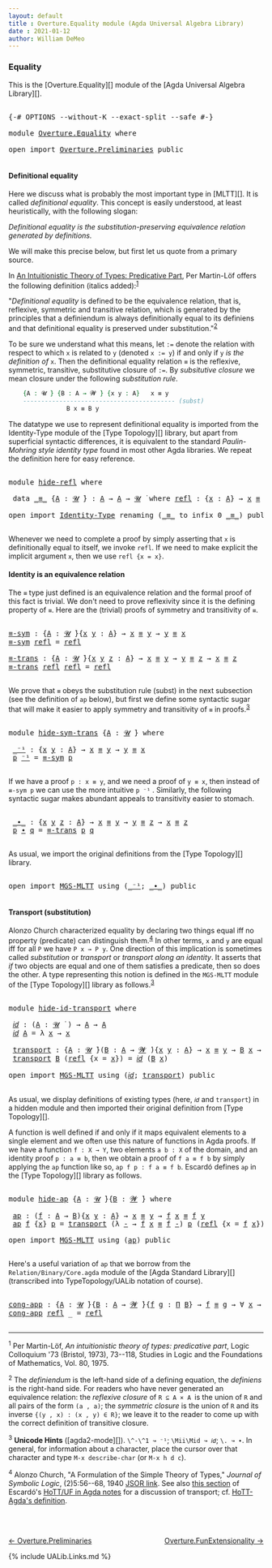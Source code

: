 ```yaml
---
layout: default
title : Overture.Equality module (Agda Universal Algebra Library)
date : 2021-01-12
author: William DeMeo
---
```


### <a id="equality">Equality</a>

This is the [Overture.Equality][] module of the [Agda Universal Algebra Library][].

<pre class="Agda">

<a id="266" class="Symbol">{-#</a> <a id="270" class="Keyword">OPTIONS</a> <a id="278" class="Pragma">--without-K</a> <a id="290" class="Pragma">--exact-split</a> <a id="304" class="Pragma">--safe</a> <a id="311" class="Symbol">#-}</a>

<a id="316" class="Keyword">module</a> <a id="323" href="Overture.Equality.html" class="Module">Overture.Equality</a> <a id="341" class="Keyword">where</a>

<a id="348" class="Keyword">open</a> <a id="353" class="Keyword">import</a> <a id="360" href="Overture.Preliminaries.html" class="Module">Overture.Preliminaries</a> <a id="383" class="Keyword">public</a>

</pre>

#### <a id="definitional-equality">Definitional equality</a>

Here we discuss what is probably the most important type in [MLTT][]. It is called *definitional equality*. This concept is easily understood, at least heuristically, with the following slogan:

*Definitional equality is the substitution-preserving equivalence relation generated by definitions.*

We will make this precise below, but first let us quote from a primary source.

In [An Intuitionistic Theory of Types: Predicative Part](https://www.sciencedirect.com/science/article/pii/S0049237X08719451), Per Martin-Löf offers the following definition (italics added):<sup>[1](Overture.Equality.html#fn1)</sup>

"*Definitional equality* is defined to be the equivalence relation, that is, reflexive, symmetric and transitive relation, which is generated by the principles that a definiendum is always definitionally equal to its definiens and that definitional equality is preserved under substitution."<sup>[2](Overture.Equality.html#fn2)

To be sure we understand what this means, let `:=` denote the relation with respect to which `x` is related to `y` (denoted `x := y`) if and only if `y` *is the definition of* `x`.  Then the definitional equality relation `≡` is the reflexive, symmetric, transitive, substitutive closure of `:=`. By *subsitutive closure* we mean closure under the following *substitution rule*.


```agda
    {A : 𝓤 ̇} {B : A → 𝓦 ̇} {x y : A}   x ≡ y
    ------------------------------------------ (subst)
                B x ≡ B y
```

The datatype we use to represent definitional equality is imported from the Identity-Type module of the [Type Topology][] library, but apart from superficial syntactic differences, it is equivalent to the standard *Paulin-Mohring style identity type* found in most other Agda libraries.  We repeat the definition here for easy reference.

<pre class="Agda">

<a id="2280" class="Keyword">module</a> <a id="hide-refl"></a><a id="2287" href="Overture.Equality.html#2287" class="Module">hide-refl</a> <a id="2297" class="Keyword">where</a>

 <a id="2305" class="Keyword">data</a> <a id="hide-refl._≡_"></a><a id="2310" href="Overture.Equality.html#2310" class="Datatype Operator">_≡_</a> <a id="2314" class="Symbol">{</a><a id="2315" href="Overture.Equality.html#2315" class="Bound">A</a> <a id="2317" class="Symbol">:</a> <a id="2319" href="Universes.html#260" class="Generalizable">𝓤</a> <a id="2321" href="Universes.html#403" class="Function Operator">̇</a><a id="2322" class="Symbol">}</a> <a id="2324" class="Symbol">:</a> <a id="2326" href="Overture.Equality.html#2315" class="Bound">A</a> <a id="2328" class="Symbol">→</a> <a id="2330" href="Overture.Equality.html#2315" class="Bound">A</a> <a id="2332" class="Symbol">→</a> <a id="2334" href="Overture.Equality.html#2319" class="Bound">𝓤</a> <a id="2336" href="Universes.html#403" class="Function Operator">̇</a> <a id="2338" class="Keyword">where</a> <a id="hide-refl._≡_.refl"></a><a id="2344" href="Overture.Equality.html#2344" class="InductiveConstructor">refl</a> <a id="2349" class="Symbol">:</a> <a id="2351" class="Symbol">{</a><a id="2352" href="Overture.Equality.html#2352" class="Bound">x</a> <a id="2354" class="Symbol">:</a> <a id="2356" href="Overture.Equality.html#2315" class="Bound">A</a><a id="2357" class="Symbol">}</a> <a id="2359" class="Symbol">→</a> <a id="2361" href="Overture.Equality.html#2352" class="Bound">x</a> <a id="2363" href="Overture.Equality.html#2310" class="Datatype Operator">≡</a> <a id="2365" href="Overture.Equality.html#2352" class="Bound">x</a>

<a id="2368" class="Keyword">open</a> <a id="2373" class="Keyword">import</a> <a id="2380" href="Identity-Type.html" class="Module">Identity-Type</a> <a id="2394" class="Keyword">renaming</a> <a id="2403" class="Symbol">(</a><a id="2404" href="Identity-Type.html#121" class="Datatype Operator">_≡_</a> <a id="2408" class="Symbol">to</a> <a id="2411" class="Keyword">infix</a> <a id="2417" class="Number">0</a> <a id="_≡_"></a><a id="2419" href="Overture.Equality.html#2419" class="Datatype Operator">_≡_</a><a id="2422" class="Symbol">)</a> <a id="2424" class="Keyword">public</a>

</pre>

Whenever we need to complete a proof by simply asserting that `x` is definitionally equal to itself, we invoke `refl`.  If we need to make explicit the implicit argument `x`, then we use `refl {x = x}`.



#### <a id="identity-is-an-equivalence-relation">Identity is an equivalence relation</a>

The `≡` type just defined is an equivalence relation and the formal proof of this fact is trivial. We don't need to prove reflexivity since it is the defining property of `≡`.  Here are the (trivial) proofs of symmetry and transitivity of `≡`.

<pre class="Agda">

<a id="≡-sym"></a><a id="2999" href="Overture.Equality.html#2999" class="Function">≡-sym</a> <a id="3005" class="Symbol">:</a> <a id="3007" class="Symbol">{</a><a id="3008" href="Overture.Equality.html#3008" class="Bound">A</a> <a id="3010" class="Symbol">:</a> <a id="3012" href="Universes.html#260" class="Generalizable">𝓤</a> <a id="3014" href="Universes.html#403" class="Function Operator">̇</a><a id="3015" class="Symbol">}{</a><a id="3017" href="Overture.Equality.html#3017" class="Bound">x</a> <a id="3019" href="Overture.Equality.html#3019" class="Bound">y</a> <a id="3021" class="Symbol">:</a> <a id="3023" href="Overture.Equality.html#3008" class="Bound">A</a><a id="3024" class="Symbol">}</a> <a id="3026" class="Symbol">→</a> <a id="3028" href="Overture.Equality.html#3017" class="Bound">x</a> <a id="3030" href="Overture.Equality.html#2419" class="Datatype Operator">≡</a> <a id="3032" href="Overture.Equality.html#3019" class="Bound">y</a> <a id="3034" class="Symbol">→</a> <a id="3036" href="Overture.Equality.html#3019" class="Bound">y</a> <a id="3038" href="Overture.Equality.html#2419" class="Datatype Operator">≡</a> <a id="3040" href="Overture.Equality.html#3017" class="Bound">x</a>
<a id="3042" href="Overture.Equality.html#2999" class="Function">≡-sym</a> <a id="3048" href="Identity-Type.html#162" class="InductiveConstructor">refl</a> <a id="3053" class="Symbol">=</a> <a id="3055" href="Identity-Type.html#162" class="InductiveConstructor">refl</a>

<a id="≡-trans"></a><a id="3061" href="Overture.Equality.html#3061" class="Function">≡-trans</a> <a id="3069" class="Symbol">:</a> <a id="3071" class="Symbol">{</a><a id="3072" href="Overture.Equality.html#3072" class="Bound">A</a> <a id="3074" class="Symbol">:</a> <a id="3076" href="Universes.html#260" class="Generalizable">𝓤</a> <a id="3078" href="Universes.html#403" class="Function Operator">̇</a><a id="3079" class="Symbol">}{</a><a id="3081" href="Overture.Equality.html#3081" class="Bound">x</a> <a id="3083" href="Overture.Equality.html#3083" class="Bound">y</a> <a id="3085" href="Overture.Equality.html#3085" class="Bound">z</a> <a id="3087" class="Symbol">:</a> <a id="3089" href="Overture.Equality.html#3072" class="Bound">A</a><a id="3090" class="Symbol">}</a> <a id="3092" class="Symbol">→</a> <a id="3094" href="Overture.Equality.html#3081" class="Bound">x</a> <a id="3096" href="Overture.Equality.html#2419" class="Datatype Operator">≡</a> <a id="3098" href="Overture.Equality.html#3083" class="Bound">y</a> <a id="3100" class="Symbol">→</a> <a id="3102" href="Overture.Equality.html#3083" class="Bound">y</a> <a id="3104" href="Overture.Equality.html#2419" class="Datatype Operator">≡</a> <a id="3106" href="Overture.Equality.html#3085" class="Bound">z</a> <a id="3108" class="Symbol">→</a> <a id="3110" href="Overture.Equality.html#3081" class="Bound">x</a> <a id="3112" href="Overture.Equality.html#2419" class="Datatype Operator">≡</a> <a id="3114" href="Overture.Equality.html#3085" class="Bound">z</a>
<a id="3116" href="Overture.Equality.html#3061" class="Function">≡-trans</a> <a id="3124" href="Identity-Type.html#162" class="InductiveConstructor">refl</a> <a id="3129" href="Identity-Type.html#162" class="InductiveConstructor">refl</a> <a id="3134" class="Symbol">=</a> <a id="3136" href="Identity-Type.html#162" class="InductiveConstructor">refl</a>

</pre>

We prove that `≡` obeys the substitution rule (subst) in the next subsection (see the definition of `ap` below), but first we define some syntactic sugar that will make it easier to apply symmetry and transitivity of `≡` in proofs.<sup>[3](Overture.Equality.html#fn3)</sup>

<pre class="Agda">

<a id="3443" class="Keyword">module</a> <a id="hide-sym-trans"></a><a id="3450" href="Overture.Equality.html#3450" class="Module">hide-sym-trans</a> <a id="3465" class="Symbol">{</a><a id="3466" href="Overture.Equality.html#3466" class="Bound">A</a> <a id="3468" class="Symbol">:</a> <a id="3470" href="Universes.html#260" class="Generalizable">𝓤</a> <a id="3472" href="Universes.html#403" class="Function Operator">̇</a><a id="3473" class="Symbol">}</a> <a id="3475" class="Keyword">where</a>

 <a id="hide-sym-trans._⁻¹"></a><a id="3483" href="Overture.Equality.html#3483" class="Function Operator">_⁻¹</a> <a id="3487" class="Symbol">:</a> <a id="3489" class="Symbol">{</a><a id="3490" href="Overture.Equality.html#3490" class="Bound">x</a> <a id="3492" href="Overture.Equality.html#3492" class="Bound">y</a> <a id="3494" class="Symbol">:</a> <a id="3496" href="Overture.Equality.html#3466" class="Bound">A</a><a id="3497" class="Symbol">}</a> <a id="3499" class="Symbol">→</a> <a id="3501" href="Overture.Equality.html#3490" class="Bound">x</a> <a id="3503" href="Overture.Equality.html#2419" class="Datatype Operator">≡</a> <a id="3505" href="Overture.Equality.html#3492" class="Bound">y</a> <a id="3507" class="Symbol">→</a> <a id="3509" href="Overture.Equality.html#3492" class="Bound">y</a> <a id="3511" href="Overture.Equality.html#2419" class="Datatype Operator">≡</a> <a id="3513" href="Overture.Equality.html#3490" class="Bound">x</a>
 <a id="3516" href="Overture.Equality.html#3516" class="Bound">p</a> <a id="3518" href="Overture.Equality.html#3483" class="Function Operator">⁻¹</a> <a id="3521" class="Symbol">=</a> <a id="3523" href="Overture.Equality.html#2999" class="Function">≡-sym</a> <a id="3529" href="Overture.Equality.html#3516" class="Bound">p</a>

</pre>

If we have a proof `p : x ≡ y`, and we need a proof of `y ≡ x`, then instead of `≡-sym p` we can use the more intuitive `p ⁻¹` . Similarly, the following syntactic sugar makes abundant appeals to transitivity easier to stomach.

<pre class="Agda">

 <a id="hide-sym-trans._∙_"></a><a id="3788" href="Overture.Equality.html#3788" class="Function Operator">_∙_</a> <a id="3792" class="Symbol">:</a> <a id="3794" class="Symbol">{</a><a id="3795" href="Overture.Equality.html#3795" class="Bound">x</a> <a id="3797" href="Overture.Equality.html#3797" class="Bound">y</a> <a id="3799" href="Overture.Equality.html#3799" class="Bound">z</a> <a id="3801" class="Symbol">:</a> <a id="3803" href="Overture.Equality.html#3466" class="Bound">A</a><a id="3804" class="Symbol">}</a> <a id="3806" class="Symbol">→</a> <a id="3808" href="Overture.Equality.html#3795" class="Bound">x</a> <a id="3810" href="Overture.Equality.html#2419" class="Datatype Operator">≡</a> <a id="3812" href="Overture.Equality.html#3797" class="Bound">y</a> <a id="3814" class="Symbol">→</a> <a id="3816" href="Overture.Equality.html#3797" class="Bound">y</a> <a id="3818" href="Overture.Equality.html#2419" class="Datatype Operator">≡</a> <a id="3820" href="Overture.Equality.html#3799" class="Bound">z</a> <a id="3822" class="Symbol">→</a> <a id="3824" href="Overture.Equality.html#3795" class="Bound">x</a> <a id="3826" href="Overture.Equality.html#2419" class="Datatype Operator">≡</a> <a id="3828" href="Overture.Equality.html#3799" class="Bound">z</a>
 <a id="3831" href="Overture.Equality.html#3831" class="Bound">p</a> <a id="3833" href="Overture.Equality.html#3788" class="Function Operator">∙</a> <a id="3835" href="Overture.Equality.html#3835" class="Bound">q</a> <a id="3837" class="Symbol">=</a> <a id="3839" href="Overture.Equality.html#3061" class="Function">≡-trans</a> <a id="3847" href="Overture.Equality.html#3831" class="Bound">p</a> <a id="3849" href="Overture.Equality.html#3835" class="Bound">q</a>

</pre>

As usual, we import the original definitions from the [Type Topology][] library.

<pre class="Agda">

<a id="3960" class="Keyword">open</a> <a id="3965" class="Keyword">import</a> <a id="3972" href="MGS-MLTT.html" class="Module">MGS-MLTT</a> <a id="3981" class="Keyword">using</a> <a id="3987" class="Symbol">(</a><a id="3988" href="MGS-MLTT.html#6125" class="Function Operator">_⁻¹</a><a id="3991" class="Symbol">;</a> <a id="3993" href="MGS-MLTT.html#5910" class="Function Operator">_∙_</a><a id="3996" class="Symbol">)</a> <a id="3998" class="Keyword">public</a>

</pre>

#### <a id="transport">Transport (substitution)</a>

Alonzo Church characterized equality by declaring two things equal iff no property (predicate) can distinguish them.<sup>[4](Overture.Equality.html#fn4)</sup>  In other terms, `x` and `y` are equal iff for all `P` we have `P x → P y`.  One direction of this implication is sometimes called *substitution* or *transport* or *transport along an identity*.  It asserts that *if* two objects are equal and one of them satisfies a predicate, then so does the other. A type representing this notion is defined in the `MGS-MLTT` module of the [Type Topology][] library as follows.<sup>[3](Preliminaries.Equality.html#fn3)</sup>

<pre class="Agda">

<a id="4707" class="Keyword">module</a> <a id="hide-id-transport"></a><a id="4714" href="Overture.Equality.html#4714" class="Module">hide-id-transport</a> <a id="4732" class="Keyword">where</a>

 <a id="hide-id-transport.𝑖𝑑"></a><a id="4740" href="Overture.Equality.html#4740" class="Function">𝑖𝑑</a> <a id="4743" class="Symbol">:</a> <a id="4745" class="Symbol">(</a><a id="4746" href="Overture.Equality.html#4746" class="Bound">A</a> <a id="4748" class="Symbol">:</a> <a id="4750" href="Universes.html#260" class="Generalizable">𝓤</a> <a id="4752" href="Universes.html#403" class="Function Operator">̇</a> <a id="4754" class="Symbol">)</a> <a id="4756" class="Symbol">→</a> <a id="4758" href="Overture.Equality.html#4746" class="Bound">A</a> <a id="4760" class="Symbol">→</a> <a id="4762" href="Overture.Equality.html#4746" class="Bound">A</a>
 <a id="4765" href="Overture.Equality.html#4740" class="Function">𝑖𝑑</a> <a id="4768" href="Overture.Equality.html#4768" class="Bound">A</a> <a id="4770" class="Symbol">=</a> <a id="4772" class="Symbol">λ</a> <a id="4774" href="Overture.Equality.html#4774" class="Bound">x</a> <a id="4776" class="Symbol">→</a> <a id="4778" href="Overture.Equality.html#4774" class="Bound">x</a>

 <a id="hide-id-transport.transport"></a><a id="4782" href="Overture.Equality.html#4782" class="Function">transport</a> <a id="4792" class="Symbol">:</a> <a id="4794" class="Symbol">{</a><a id="4795" href="Overture.Equality.html#4795" class="Bound">A</a> <a id="4797" class="Symbol">:</a> <a id="4799" href="Universes.html#260" class="Generalizable">𝓤</a> <a id="4801" href="Universes.html#403" class="Function Operator">̇</a><a id="4802" class="Symbol">}(</a><a id="4804" href="Overture.Equality.html#4804" class="Bound">B</a> <a id="4806" class="Symbol">:</a> <a id="4808" href="Overture.Equality.html#4795" class="Bound">A</a> <a id="4810" class="Symbol">→</a> <a id="4812" href="Universes.html#264" class="Generalizable">𝓦</a> <a id="4814" href="Universes.html#403" class="Function Operator">̇</a><a id="4815" class="Symbol">){</a><a id="4817" href="Overture.Equality.html#4817" class="Bound">x</a> <a id="4819" href="Overture.Equality.html#4819" class="Bound">y</a> <a id="4821" class="Symbol">:</a> <a id="4823" href="Overture.Equality.html#4795" class="Bound">A</a><a id="4824" class="Symbol">}</a> <a id="4826" class="Symbol">→</a> <a id="4828" href="Overture.Equality.html#4817" class="Bound">x</a> <a id="4830" href="Overture.Equality.html#2419" class="Datatype Operator">≡</a> <a id="4832" href="Overture.Equality.html#4819" class="Bound">y</a> <a id="4834" class="Symbol">→</a> <a id="4836" href="Overture.Equality.html#4804" class="Bound">B</a> <a id="4838" href="Overture.Equality.html#4817" class="Bound">x</a> <a id="4840" class="Symbol">→</a> <a id="4842" href="Overture.Equality.html#4804" class="Bound">B</a> <a id="4844" href="Overture.Equality.html#4819" class="Bound">y</a>
 <a id="4847" href="Overture.Equality.html#4782" class="Function">transport</a> <a id="4857" href="Overture.Equality.html#4857" class="Bound">B</a> <a id="4859" class="Symbol">(</a><a id="4860" href="Identity-Type.html#162" class="InductiveConstructor">refl</a> <a id="4865" class="Symbol">{</a><a id="4866" class="Argument">x</a> <a id="4868" class="Symbol">=</a> <a id="4870" href="Overture.Equality.html#4870" class="Bound">x</a><a id="4871" class="Symbol">})</a> <a id="4874" class="Symbol">=</a> <a id="4876" href="Overture.Equality.html#4740" class="Function">𝑖𝑑</a> <a id="4879" class="Symbol">(</a><a id="4880" href="Overture.Equality.html#4857" class="Bound">B</a> <a id="4882" href="Overture.Equality.html#4870" class="Bound">x</a><a id="4883" class="Symbol">)</a>

<a id="4886" class="Keyword">open</a> <a id="4891" class="Keyword">import</a> <a id="4898" href="MGS-MLTT.html" class="Module">MGS-MLTT</a> <a id="4907" class="Keyword">using</a> <a id="4913" class="Symbol">(</a><a id="4914" href="MGS-MLTT.html#3778" class="Function">𝑖𝑑</a><a id="4916" class="Symbol">;</a> <a id="4918" href="MGS-MLTT.html#4946" class="Function">transport</a><a id="4927" class="Symbol">)</a> <a id="4929" class="Keyword">public</a>

</pre>

As usual, we display definitions of existing types (here, `𝑖𝑑` and `transport`) in a hidden module and then imported their original definition from [Type Topology][].

A function is well defined if and only if it maps equivalent elements to a single element and we often use this nature of functions in Agda proofs.  If we have a function `f : X → Y`, two elements `a b : X` of the domain, and an identity proof `p : a ≡ b`, then we obtain a proof of `f a ≡ f b` by simply applying the `ap` function like so, `ap f p : f a ≡ f b`. Escardó defines `ap` in the [Type Topology][] library as follows.

<pre class="Agda">

<a id="5561" class="Keyword">module</a> <a id="hide-ap"></a><a id="5568" href="Overture.Equality.html#5568" class="Module">hide-ap</a> <a id="5576" class="Symbol">{</a><a id="5577" href="Overture.Equality.html#5577" class="Bound">A</a> <a id="5579" class="Symbol">:</a> <a id="5581" href="Universes.html#260" class="Generalizable">𝓤</a> <a id="5583" href="Universes.html#403" class="Function Operator">̇</a><a id="5584" class="Symbol">}{</a><a id="5586" href="Overture.Equality.html#5586" class="Bound">B</a> <a id="5588" class="Symbol">:</a> <a id="5590" href="Universes.html#264" class="Generalizable">𝓦</a> <a id="5592" href="Universes.html#403" class="Function Operator">̇</a><a id="5593" class="Symbol">}</a> <a id="5595" class="Keyword">where</a>

 <a id="hide-ap.ap"></a><a id="5603" href="Overture.Equality.html#5603" class="Function">ap</a> <a id="5606" class="Symbol">:</a> <a id="5608" class="Symbol">(</a><a id="5609" href="Overture.Equality.html#5609" class="Bound">f</a> <a id="5611" class="Symbol">:</a> <a id="5613" href="Overture.Equality.html#5577" class="Bound">A</a> <a id="5615" class="Symbol">→</a> <a id="5617" href="Overture.Equality.html#5586" class="Bound">B</a><a id="5618" class="Symbol">){</a><a id="5620" href="Overture.Equality.html#5620" class="Bound">x</a> <a id="5622" href="Overture.Equality.html#5622" class="Bound">y</a> <a id="5624" class="Symbol">:</a> <a id="5626" href="Overture.Equality.html#5577" class="Bound">A</a><a id="5627" class="Symbol">}</a> <a id="5629" class="Symbol">→</a> <a id="5631" href="Overture.Equality.html#5620" class="Bound">x</a> <a id="5633" href="Overture.Equality.html#2419" class="Datatype Operator">≡</a> <a id="5635" href="Overture.Equality.html#5622" class="Bound">y</a> <a id="5637" class="Symbol">→</a> <a id="5639" href="Overture.Equality.html#5609" class="Bound">f</a> <a id="5641" href="Overture.Equality.html#5620" class="Bound">x</a> <a id="5643" href="Overture.Equality.html#2419" class="Datatype Operator">≡</a> <a id="5645" href="Overture.Equality.html#5609" class="Bound">f</a> <a id="5647" href="Overture.Equality.html#5622" class="Bound">y</a>
 <a id="5650" href="Overture.Equality.html#5603" class="Function">ap</a> <a id="5653" href="Overture.Equality.html#5653" class="Bound">f</a> <a id="5655" class="Symbol">{</a><a id="5656" href="Overture.Equality.html#5656" class="Bound">x</a><a id="5657" class="Symbol">}</a> <a id="5659" href="Overture.Equality.html#5659" class="Bound">p</a> <a id="5661" class="Symbol">=</a> <a id="5663" href="MGS-MLTT.html#4946" class="Function">transport</a> <a id="5673" class="Symbol">(λ</a> <a id="5676" href="Overture.Equality.html#5676" class="Bound">-</a> <a id="5678" class="Symbol">→</a> <a id="5680" href="Overture.Equality.html#5653" class="Bound">f</a> <a id="5682" href="Overture.Equality.html#5656" class="Bound">x</a> <a id="5684" href="Overture.Equality.html#2419" class="Datatype Operator">≡</a> <a id="5686" href="Overture.Equality.html#5653" class="Bound">f</a> <a id="5688" href="Overture.Equality.html#5676" class="Bound">-</a><a id="5689" class="Symbol">)</a> <a id="5691" href="Overture.Equality.html#5659" class="Bound">p</a> <a id="5693" class="Symbol">(</a><a id="5694" href="Identity-Type.html#162" class="InductiveConstructor">refl</a> <a id="5699" class="Symbol">{</a><a id="5700" class="Argument">x</a> <a id="5702" class="Symbol">=</a> <a id="5704" href="Overture.Equality.html#5653" class="Bound">f</a> <a id="5706" href="Overture.Equality.html#5656" class="Bound">x</a><a id="5707" class="Symbol">})</a>

<a id="5711" class="Keyword">open</a> <a id="5716" class="Keyword">import</a> <a id="5723" href="MGS-MLTT.html" class="Module">MGS-MLTT</a> <a id="5732" class="Keyword">using</a> <a id="5738" class="Symbol">(</a><a id="5739" href="MGS-MLTT.html#6613" class="Function">ap</a><a id="5741" class="Symbol">)</a> <a id="5743" class="Keyword">public</a>

</pre>

Here's a useful variation of `ap` that we borrow from the `Relation/Binary/Core.agda` module of the [Agda Standard Library][] (transcribed into TypeTopology/UALib notation of course).

<pre class="Agda">

<a id="cong-app"></a><a id="5962" href="Overture.Equality.html#5962" class="Function">cong-app</a> <a id="5971" class="Symbol">:</a> <a id="5973" class="Symbol">{</a><a id="5974" href="Overture.Equality.html#5974" class="Bound">A</a> <a id="5976" class="Symbol">:</a> <a id="5978" href="Universes.html#260" class="Generalizable">𝓤</a> <a id="5980" href="Universes.html#403" class="Function Operator">̇</a><a id="5981" class="Symbol">}{</a><a id="5983" href="Overture.Equality.html#5983" class="Bound">B</a> <a id="5985" class="Symbol">:</a> <a id="5987" href="Overture.Equality.html#5974" class="Bound">A</a> <a id="5989" class="Symbol">→</a> <a id="5991" href="Universes.html#264" class="Generalizable">𝓦</a> <a id="5993" href="Universes.html#403" class="Function Operator">̇</a><a id="5994" class="Symbol">}{</a><a id="5996" href="Overture.Equality.html#5996" class="Bound">f</a> <a id="5998" href="Overture.Equality.html#5998" class="Bound">g</a> <a id="6000" class="Symbol">:</a> <a id="6002" href="MGS-MLTT.html#3562" class="Function">Π</a> <a id="6004" href="Overture.Equality.html#5983" class="Bound">B</a><a id="6005" class="Symbol">}</a> <a id="6007" class="Symbol">→</a> <a id="6009" href="Overture.Equality.html#5996" class="Bound">f</a> <a id="6011" href="Overture.Equality.html#2419" class="Datatype Operator">≡</a> <a id="6013" href="Overture.Equality.html#5998" class="Bound">g</a> <a id="6015" class="Symbol">→</a> <a id="6017" class="Symbol">∀</a> <a id="6019" href="Overture.Equality.html#6019" class="Bound">x</a> <a id="6021" class="Symbol">→</a> <a id="6023" href="Overture.Equality.html#5996" class="Bound">f</a> <a id="6025" href="Overture.Equality.html#6019" class="Bound">x</a> <a id="6027" href="Overture.Equality.html#2419" class="Datatype Operator">≡</a> <a id="6029" href="Overture.Equality.html#5998" class="Bound">g</a> <a id="6031" href="Overture.Equality.html#6019" class="Bound">x</a>
<a id="6033" href="Overture.Equality.html#5962" class="Function">cong-app</a> <a id="6042" href="Identity-Type.html#162" class="InductiveConstructor">refl</a> <a id="6047" class="Symbol">_</a> <a id="6049" class="Symbol">=</a> <a id="6051" href="Identity-Type.html#162" class="InductiveConstructor">refl</a>

</pre>





-------------------------------------


<sup>1</sup><span class="footnote" id="fn1"> Per Martin-Löf, *An intuitionistic theory of types: predicative part*, Logic Colloquium '73 (Bristol, 1973), 73--118, Studies in Logic and the Foundations of Mathematics, Vol. 80, 1975.</span>

<sup>2</sup><span class="footnote" id="fn2"> The *definiendum* is the left-hand side of a defining equation, the *definiens* is the right-hand side. For readers who have never generated an equivalence relation: the *reflexive closure* of `R ⊆ A × A `is the union of `R` and all pairs of the form `(a , a)`; the *symmetric closure* is the union of `R` and its inverse `{(y , x) : (x , y) ∈ R}`; we leave it to the reader to come up with the correct definition of transitive closure.</span>

<sup>3</sup><span class="footnote" id="fn3"> **Unicode Hints** ([agda2-mode][]). `\^-\^1 ↝ ⁻¹`; `\Mii\Mid ↝ 𝑖𝑑`; `\. ↝ ∙`. In general, for information about a character, place the cursor over that character and type `M-x describe-char` (or `M-x h d c`).</span>



<sup>4</sup><span class="footnote" id="fn4"> Alonzo Church, "A Formulation of the Simple Theory of Types," *Journal of Symbolic Logic*, (2)5:56--68, 1940 [JSOR link](http://www.jstor.org/stable/2266170). See also [this section](https://www.cs.bham.ac.uk/~mhe/HoTT-UF-in-Agda-Lecture-Notes/HoTT-UF-Agda.html#70309) of Escardó's [HoTT/UF in Agda notes](https://www.cs.bham.ac.uk/~mhe/HoTT-UF-in-Agda-Lecture-Notes/HoTT-UF-Agda.html) for a discussion of transport; cf. [HoTT-Agda's definition](https://github.com/HoTT/HoTT-Agda/blob/master/core/lib/Base.agda).</span>

<br>
<br>

[← Overture.Preliminaries ](Overture.Preliminaries.html)
<span style="float:right;">[Overture.FunExtensionality →](Overture.FunExtensionality.html)</span>

{% include UALib.Links.md %}


